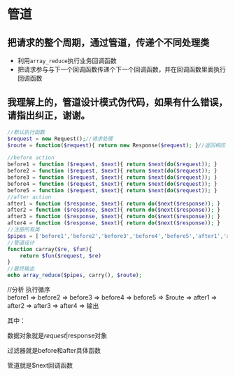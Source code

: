 # 管道

## 把请求的整个周期，通过管道，传递个不同处理类

- 利用`array_reduce`执行业务回调函数
- 把请求参与与下一个回调函数传递个下一个回调函数，并在回调函数里面执行回调函数

## 我理解上的，管道设计模式伪代码，如果有什么错误，请指出纠正，谢谢。

```php
//默认执行函数
$request = new Request();//请求处理
$route = function($request){ return new Response($request); }//返回相应

//before action
before1 = function ($request, $next){ return $next(do($request)); }
before2 = function ($request, $next){ return $next(do($request)); }
before3 = function ($request, $next){ return $next(do($request)); }
before4 = function ($request, $next){ return $next(do($request)); }
before5 = function ($request, $next){ return $next(do($request)); }
//after action 
after1 = function ($response, $next){ return do($next($response)); }
after2 = function ($response, $next){ return do($next($response)); }
after3 = function ($response, $next){ return do($next($response)); }
after4 = function ($response, $next){ return do($next($response)); }
//注册所有类
$pipes = ['before1','before2','before3','before4','before5','after1','after2','after3','after4'];
//管道设计
function carray($re, $fun){
	return $fun($request, $re)
}
//最终输出
echo array_reduce($pipes, carry(), $route);
```

//分析
执行循序  
before1 => before2 => before3 => before4 => before5 => $route => after1 => after2 => after3 => after4 => 输出  

其中：

数据对象就是$request|$response对象

过滤器就是before和after具体函数

管道就是$next回调函数